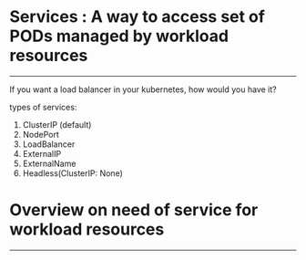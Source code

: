 # Services : A way to access set of PODs managed by workload resources
----------------------------------------------------------------------
If you want a load balancer in your kubernetes, how would you have it?

types of services:
1. ClusterIP (default)
2. NodePort
3. LoadBalancer
4. ExternalIP
5. ExternalName
6. Headless(ClusterIP: None)

# Overview on need of service for workload resources
-------------------------------------------------------

